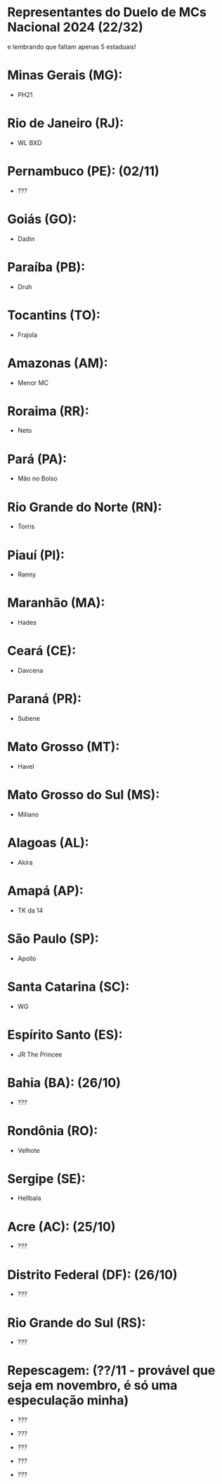 # Representantes do Duelo de MCs Nacional 2024 (22/32)
e lembrando que faltam apenas 5 estaduais!


# Minas Gerais (MG):

- PH21


# Rio de Janeiro (RJ):

- WL BXD


# Pernambuco (PE): (02/11)

- ???


# Goiás (GO):

- Dadin


# Paraíba (PB):

- Druh


# Tocantins (TO):

- Frajola


# Amazonas (AM):

- Menor MC


# Roraima (RR):

- Neto


# Pará (PA):

- Mão no Bolso


# Rio Grande do Norte (RN):

- Torris


# Piauí (PI):

- Ranny


# Maranhão (MA):

- Hades


# Ceará (CE):

- Davcena


# Paraná (PR):

- Subene


# Mato Grosso (MT): 

- Havel


# Mato Grosso do Sul (MS):

- Miliano


# Alagoas (AL):

- Akira


# Amapá (AP):

- TK da 14


# São Paulo (SP):

- Apollo


# Santa Catarina (SC):

- WG


# Espírito Santo (ES):

- JR The Princee


# Bahia (BA): (26/10)

- ???


# Rondônia (RO):

- Velhote


# Sergipe (SE):

- Hellbala


# Acre (AC): (25/10)

- ???


# Distrito Federal (DF): (26/10)

- ???


# Rio Grande do Sul (RS): 

- ???


# Repescagem: (??/11 - provável que seja em novembro, é só uma especulação minha)

- ???

- ???

- ???

- ???

- ???
